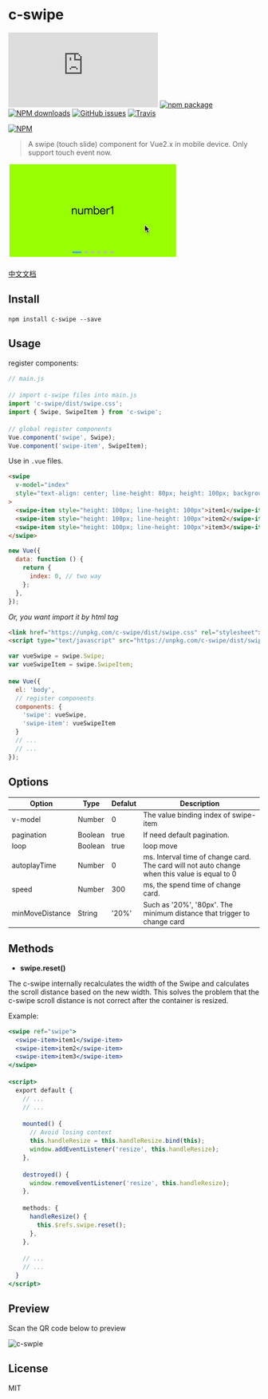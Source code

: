 # c-swipe

[![gzip](http://img.badgesize.io/https://unpkg.com/c-swipe/dist/swipe.js?compression=gzip&style=flat-square)](https://unpkg.com/c-swipe/dist/swipe.js)
[![npm package](https://img.shields.io/npm/v/c-swipe.svg?style=flat-square)](https://www.npmjs.org/package/c-swipe)
[![NPM downloads](http://img.shields.io/npm/dm/c-swipe.svg?style=flat-square)](https://npmjs.org/package/c-swipe)
[![GitHub issues](https://img.shields.io/github/issues/pspgbhu/vue-swipe-mobile.svg?style=flat-square)](https://github.com/pspgbhu/Vue2-C-Swipe-Mobile/issues)
[![Travis](https://img.shields.io/travis/pspgbhu/vue-swipe-mobile/master.svg?style=flat-square)](https://github.com/pspgbhu/vue-swipe-mobile)

[![NPM](https://nodei.co/npm/c-swipe.png)](https://nodei.co/npm/c-swipe/)

> A swipe (touch slide) component for Vue2.x in mobile device.
> Only support touch event now.

![c-swipe](https://raw.githubusercontent.com/pspgbhu/pspgbhu.github.io/master/assets/img/cswipe-demo.gif)

[中文文档](https://github.com/pspgbhu/Vue2-C-Swipe-Mobile/blob/master/README_CN.md)

## Install
`npm install c-swipe --save`

## Usage

register components:

```js
// main.js

// import c-swipe files into main.js
import 'c-swipe/dist/swipe.css';
import { Swipe, SwipeItem } from 'c-swipe';

// global register components
Vue.component('swipe', Swipe);
Vue.component('swipe-item', SwipeItem);
```

Use in `.vue` files.

```html
<swipe
  v-model="index"
  style="text-align: center; line-height: 80px; height: 100px; background: #42b983;"
>
  <swipe-item style="height: 100px; line-height: 100px">item1</swipe-item>
  <swipe-item style="height: 100px; line-height: 100px">item2</swipe-item>
  <swipe-item style="height: 100px; line-height: 100px">item3</swipe-item>
</swipe>
```

```js
new Vue({
  data: function () {
    return {
      index: 0, // two way
    };
  },
});
```

*Or, you want import it by html tag*
```html
<link href="https://unpkg.com/c-swipe/dist/swipe.css" rel="stylesheet"></head>
<script type="text/javascript" src="https://unpkg.com/c-swipe/dist/swipe.js"></script>
```
```js
var vueSwipe = swipe.Swipe;
var vueSwipeItem = swipe.SwipeItem;

new Vue({
  el: 'body',
  // register components
  components: {
    'swipe': vueSwipe,
    'swipe-item': vueSwipeItem
  }
  // ...
  // ...
});
```


## Options

| Option | Type | Defalut  | Description |
| ------ | ---- | -------- | ----------- |
| v-model| Number | 0 |The value binding index of swipe-item |
| pagination | Boolean | true |If need default pagination.|
| loop | Boolean | true | loop move |
| autoplayTime | Number | 0 | ms. Interval time of change card. The card will not auto change when this value is equal to 0
| speed | Number | 300 | ms, the spend time of change card.
|minMoveDistance | String | '20%' | Such as '20%', '80px'. The minimum distance that trigger to change card

## Methods

- **swipe.reset()**

The c-swipe internally recalculates the width of the Swipe and calculates the scroll distance based on the new width. This solves the problem that the c-swipe scroll distance is not correct after the container is resized.

Example:
```jsx
<swipe ref="swipe">
  <swipe-item>item1</swipe-item>
  <swipe-item>item2</swipe-item>
  <swipe-item>item3</swipe-item>
</swipe>

<script>
  export default {
    // ...
    // ...

    mounted() {
      // Avoid losing context
      this.handleResize = this.handleResize.bind(this);
      window.addEventListener('resize', this.handleResize);
    },

    destroyed() {
      window.removeEventListener('resize', this.handleResize);
    },

    methods: {
      handleResize() {
        this.$refs.swipe.reset();
      },
    },

    // ...
    // ...
  }
</script>
```


## Preview

Scan the QR code below to preview

![c-swpie](https://user-images.githubusercontent.com/18444796/36627765-96ab7978-1982-11e8-862d-354cee86f89b.png)


## License

MIT
